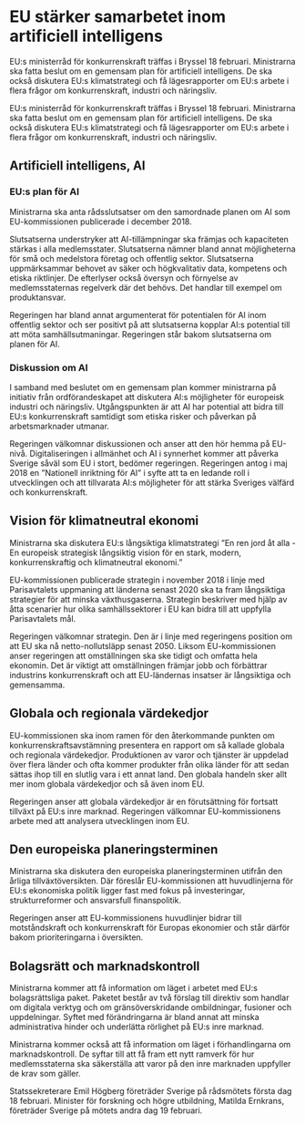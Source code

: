 # EU stärker samarbetet inom artificiell intelligens

EU:s ministerråd för konkurrenskraft träffas i Bryssel 18 februari. Ministrarna ska fatta beslut om en gemensam plan för artificiell intelligens. De ska också diskutera EU:s klimatstrategi och få lägesrapporter om EU:s arbete i flera frågor om konkurrenskraft, industri och näringsliv.

EU:s ministerråd för konkurrenskraft träffas i Bryssel 18 februari. Ministrarna ska fatta beslut om en gemensam plan för artificiell intelligens. De ska också diskutera EU:s klimatstrategi och få lägesrapporter om EU:s arbete i flera frågor om konkurrenskraft, industri och näringsliv.

## Artificiell intelligens, AI

### EU:s plan för AI

Ministrarna ska anta rådsslutsatser om den samordnade planen om AI som EU-kommissionen publicerade i december 2018.

Slutsatserna understryker att AI-tillämpningar ska främjas och kapaciteten stärkas i alla medlemsstater. Slutsatserna nämner bland annat möjligheterna för små och medelstora företag och offentlig sektor. Slutsatserna uppmärksammar behovet av säker och högkvalitativ data, kompetens och etiska riktlinjer. De efterlyser också översyn och förnyelse av medlemsstaternas regelverk där det behövs. Det handlar till exempel om produktansvar.

Regeringen har bland annat argumenterat för potentialen för AI inom offentlig sektor och ser positivt på att slutsatserna kopplar AI:s potential till att möta samhällsutmaningar. Regeringen står bakom slutsatserna om planen för AI.

### Diskussion om AI

I samband med beslutet om en gemensam plan kommer ministrarna på initiativ från ordförandeskapet att diskutera AI:s möjligheter för europeisk industri och näringsliv. Utgångspunkten är att AI har potential att bidra till EU:s konkurrenskraft samtidigt som etiska risker och påverkan på arbetsmarknader utmanar.

Regeringen välkomnar diskussionen och anser att den hör hemma på EU-nivå. Digitaliseringen i allmänhet och AI i synnerhet kommer att påverka Sverige såväl som EU i stort, bedömer regeringen. Regeringen antog i maj 2018 en ”Nationell inriktning för AI” i syfte att ta en ledande roll i utvecklingen och att tillvarata AI:s möjligheter för att stärka Sveriges välfärd och konkurrenskraft.

## Vision för klimatneutral ekonomi

Ministrarna ska diskutera EU:s långsiktiga klimatstrategi ”En ren jord åt alla - En europeisk strategisk långsiktig vision för en stark, modern, konkurrenskraftig och klimatneutral ekonomi.”

EU-kommissionen publicerade strategin i november 2018 i linje med Parisavtalets uppmaning att länderna senast 2020 ska ta fram långsiktiga strategier för att minska växthusgaserna. Strategin beskriver med hjälp av åtta scenarier hur olika samhällssektorer i EU kan bidra till att uppfylla Parisavtalets mål.

Regeringen välkomnar strategin. Den är i linje med regeringens position om att EU ska nå netto-nollutsläpp senast 2050. Liksom EU-kommissionen anser regeringen att omställningen ska ske tidigt och omfatta hela ekonomin. Det är viktigt att omställningen främjar jobb och förbättrar industrins konkurrenskraft och att EU-ländernas insatser är långsiktiga och gemensamma.

## Globala och regionala värdekedjor

EU-kommissionen ska inom ramen för den återkommande punkten om konkurrenskraftsavstämning presentera en rapport om så kallade globala och regionala värdekedjor. Produktionen av varor och tjänster är uppdelad över flera länder och ofta kommer produkter från olika länder för att sedan sättas ihop till en slutlig vara i ett annat land. Den globala handeln sker allt mer inom globala värdekedjor och så även inom EU.

Regeringen anser att globala värdekedjor är en förutsättning för fortsatt tillväxt på EU:s inre marknad. Regeringen välkomnar EU-kommissionens arbete med att analysera utvecklingen inom EU.

## Den europeiska planeringsterminen

Ministrarna ska diskutera den europeiska planeringsterminen utifrån den årliga tillväxtöversikten. Där föreslår EU-kommissionen att huvudlinjerna för EU:s ekonomiska politik ligger fast med fokus på investeringar, strukturreformer och ansvarsfull finanspolitik.

Regeringen anser att EU-kommissionens huvudlinjer bidrar till motståndskraft och konkurrenskraft för Europas ekonomier och står därför bakom prioriteringarna i översikten.

## Bolagsrätt och marknadskontroll

Ministrarna kommer att få information om läget i arbetet med EU:s bolagsrättsliga paket. Paketet består av två förslag till direktiv som handlar om digitala verktyg och om gränsöverskridande ombildningar, fusioner och uppdelningar. Syftet med förändringarna är bland annat att minska administrativa hinder och underlätta rörlighet på EU:s inre marknad.

Ministrarna kommer också att få information om läget i förhandlingarna om marknadskontroll. De syftar till att få fram ett nytt ramverk för hur medlemsstaterna ska säkerställa att varor på den inre marknaden uppfyller de krav som gäller.

Statssekreterare Emil Högberg företräder Sverige på rådsmötets första dag 18 februari. Minister för forskning och högre utbildning, Matilda Ernkrans, företräder Sverige på mötets andra dag 19 februari.
